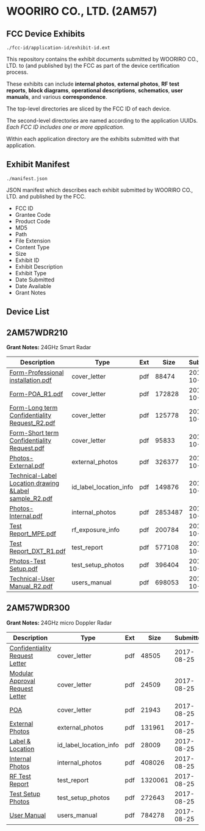 # WOORIRO CO., LTD. (2AM57)
## FCC Device Exhibits

```
./fcc-id/application-id/exhibit-id.ext
```

This repository contains the exhibit documents submitted by WOORIRO CO., LTD. to (and published by) the FCC as part of the device certification process.

These exhibits can include **internal photos**, **external photos**, **RF test reports**, **block diagrams**, **operational descriptions**, **schematics**, **user manuals**, and various **correspondence**.

The top-level directories are sliced by the FCC ID of each device.

The second-level directories are named according to the application UUIDs. *Each FCC ID includes one or more application.*

Within each application directory are the exhibits submitted with that application. 

## Exhibit Manifest

```
./manifest.json
```

JSON manifest which describes each exhibit submitted by WOORIRO CO., LTD. and published by the FCC.

- FCC ID
- Grantee Code
- Product Code
- MD5
- Path
- File Extension
- Content Type
- Size
- Exhibit ID
- Exhibit Description
- Exhibit Type
- Date Submitted
- Date Available
- Grant Notes

## Device List
## 2AM57WDR210
**Grant Notes:** 24GHz Smart Radar

| Description | Type | Ext | Size | Submitted | Available |
| ----------- | ---- | --- | ---- | --------- | --------- |
| [Form-Professional installation.pdf](2AM57WDR210/0ac4f525a78d9bc9729a79af5cebc159/3615412.pdf) | cover_letter | pdf | 88474 | 2017-10-24 | 2017-10-25 |
| [Form-POA_R1.pdf](2AM57WDR210/0ac4f525a78d9bc9729a79af5cebc159/3615413.pdf) | cover_letter | pdf | 172828 | 2017-10-24 | 2017-10-25 |
| [Form-Long term Confidentiality Request_R2.pdf](2AM57WDR210/0ac4f525a78d9bc9729a79af5cebc159/3615414.pdf) | cover_letter | pdf | 125778 | 2017-10-24 | 2017-10-25 |
| [Form-Short term Confidentiality Request.pdf](2AM57WDR210/0ac4f525a78d9bc9729a79af5cebc159/3615415.pdf) | cover_letter | pdf | 95833 | 2017-10-24 | 2017-10-25 |
| [Photos-External.pdf](2AM57WDR210/0ac4f525a78d9bc9729a79af5cebc159/3615416.pdf) | external_photos | pdf | 326377 | 2017-10-24 | 2018-04-22 |
| [Technical-Label Location drawing &Label sample_R2.pdf](2AM57WDR210/0ac4f525a78d9bc9729a79af5cebc159/3615417.pdf) | id_label_location_info | pdf | 149876 | 2017-10-24 | 2017-10-25 |
| [Photos-Internal.pdf](2AM57WDR210/0ac4f525a78d9bc9729a79af5cebc159/3615418.pdf) | internal_photos | pdf | 2853487 | 2017-10-24 | 2018-04-22 |
| [Test Report_MPE.pdf](2AM57WDR210/0ac4f525a78d9bc9729a79af5cebc159/3615438.pdf) | rf_exposure_info | pdf | 200784 | 2017-10-24 | 2017-10-25 |
| [Test Report_DXT_R1.pdf](2AM57WDR210/0ac4f525a78d9bc9729a79af5cebc159/3615422.pdf) | test_report | pdf | 577108 | 2017-10-24 | 2017-10-25 |
| [Photos-Test Setup.pdf](2AM57WDR210/0ac4f525a78d9bc9729a79af5cebc159/3615423.pdf) | test_setup_photos | pdf | 396404 | 2017-10-24 | 2018-04-22 |
| [Technical-User Manual_R2.pdf](2AM57WDR210/0ac4f525a78d9bc9729a79af5cebc159/3615424.pdf) | users_manual | pdf | 698053 | 2017-10-24 | 2018-04-22 |
## 2AM57WDR300
**Grant Notes:** 24GHz micro Doppler Radar

| Description | Type | Ext | Size | Submitted | Available |
| ----------- | ---- | --- | ---- | --------- | --------- |
| [Confidentiality Request Letter](2AM57WDR300/16114392ba274f15602ccf1a11064990/3527809.pdf) | cover_letter | pdf | 48505 | 2017-08-25 | 2017-08-28 |
| [Modular Approval Request Letter](2AM57WDR300/16114392ba274f15602ccf1a11064990/3527837.pdf) | cover_letter | pdf | 24509 | 2017-08-25 | 2017-08-28 |
| [POA](2AM57WDR300/16114392ba274f15602ccf1a11064990/3527840.pdf) | cover_letter | pdf | 21943 | 2017-08-25 | 2017-08-28 |
| [External Photos](2AM57WDR300/16114392ba274f15602ccf1a11064990/3527821.pdf) | external_photos | pdf | 131961 | 2017-08-25 | 2017-08-28 |
| [Label & Location](2AM57WDR300/16114392ba274f15602ccf1a11064990/3527833.pdf) | id_label_location_info | pdf | 28009 | 2017-08-25 | 2017-08-28 |
| [Internal Photos](2AM57WDR300/16114392ba274f15602ccf1a11064990/3527826.pdf) | internal_photos | pdf | 408026 | 2017-08-25 | 2017-08-28 |
| [RF Test Report](2AM57WDR300/16114392ba274f15602ccf1a11064990/3527843.pdf) | test_report | pdf | 1320061 | 2017-08-25 | 2017-08-28 |
| [Test Setup Photos](2AM57WDR300/16114392ba274f15602ccf1a11064990/3527851.pdf) | test_setup_photos | pdf | 272643 | 2017-08-25 | 2017-08-28 |
| [User Manual](2AM57WDR300/16114392ba274f15602ccf1a11064990/3527854.pdf) | users_manual | pdf | 784278 | 2017-08-25 | 2017-08-28 |
